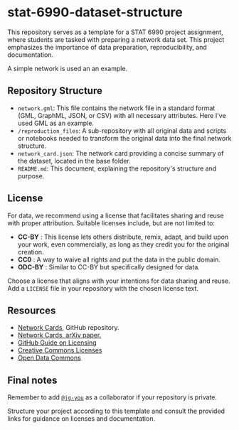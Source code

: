 # stat-6990-dataset-structure

This repository serves as a template for a STAT 6990 project assignment, where students are tasked with preparing a network data set. This project emphasizes the importance of data preparation, reproducibility, and documentation.

A simple network is used an an example.

## Repository Structure

* `network.gml`: This file contains the network file in a standard format (GML, GraphML, JSON, or CSV) with all necessary attributes. Here I've used GML as an example.
* `/reproduction_files`: A sub-repository with all original data and scripts or notebooks needed to transform the original data into the final network structure.
* `network_card.json`: The network card providing a concise summary of the dataset, located in the base folder.
* `README.md`: This document, explaining the repository's structure and purpose.

## License

For data, we recommend using a license that facilitates sharing and reuse with proper attribution. Suitable licenses include, but are not limited to:

* **CC-BY** : This license lets others distribute, remix, adapt, and build upon your work, even commercially, as long as they credit you for the original creation.
* **CC0** : A way to waive all rights and put the data in the public domain.
* **ODC-BY** : Similar to CC-BY but specifically designed for data.

Choose a license that aligns with your intentions for data sharing and reuse. Add a `LICENSE` file in your repository with the chosen license text.

## Resources

* [Network Cards](https://github.com/network-cards/network-cards), GitHub repository.
* [Network Cards, arXiv paper.](https://arxiv.org/abs/2206.00026)
* [GitHub Guide on Licensing](https://docs.github.com/en/repositories/managing-your-repositorys-settings-and-features/customizing-your-repository/licensing-a-repository)
* [Creative Commons Licenses](https://creativecommons.org/share-your-work/cclicenses/)
* [Open Data Commons](https://opendatacommons.org/)

## Final notes

Remember to add [`@jg-you`](https://github.com/jg-you) as a collaborator if your repository is private.

Structure your project according to this template and consult the provided links for guidance on licenses and documentation.
